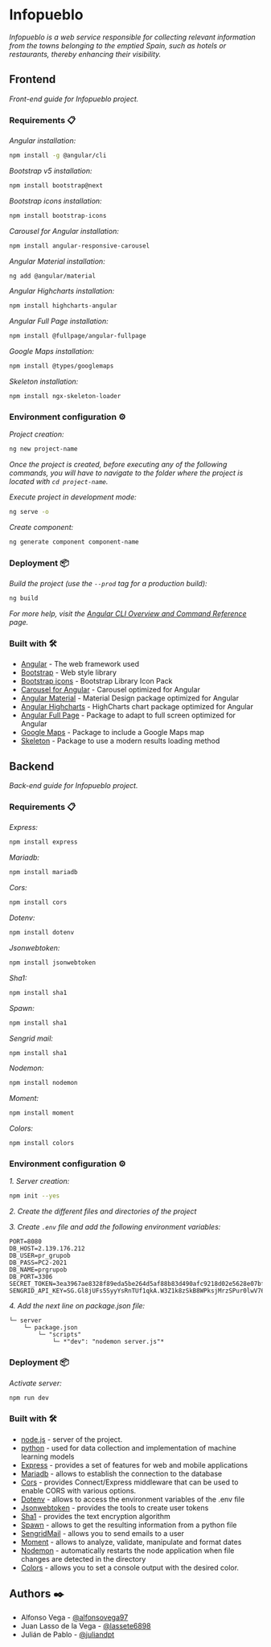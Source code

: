 # Infopueblo

*Infopueblo is a web service responsible for collecting relevant information from the towns belonging to the emptied Spain, such as hotels or restaurants, thereby enhancing their visibility.*

## Frontend

*Front-end guide for Infopueblo project.*
### Requirements 📋

*Angular installation:*

```sh
npm install -g @angular/cli
```

*Bootstrap v5 installation:*

```sh
npm install bootstrap@next
```

*Bootstrap icons installation:*

```sh
npm install bootstrap-icons
```

*Carousel for Angular installation:*

```sh
npm install angular-responsive-carousel
```

*Angular Material installation:*

```sh
ng add @angular/material
```

*Angular Highcharts installation:*

```sh
npm install highcharts-angular
```

*Angular Full Page installation:*

```sh
npm install @fullpage/angular-fullpage
```

*Google Maps installation:*

```sh
npm install @types/googlemaps
```

*Skeleton installation:*

```sh
npm install ngx-skeleton-loader
```

### Environment configuration ⚙️

*Project creation:*

```sh
ng new project-name
```

*Once the project is created, before executing any of the following commands, you will have to navigate to the folder where the project is located with `cd project-name`.*

*Execute project in development mode:*

```bash
ng serve -o
```

*Create component:*

```sh
ng generate component component-name
```

### Deployment 📦

*Build the project (use the `--prod` tag for a production build):*

```sh
ng build
```

*For more help, visit the [Angular CLI Overview and Command Reference](https://angular.io/cli) page.*

### Built with 🛠️

- [Angular](https://angular.io/docs) - The web framework used
- [Bootstrap](https://getbootstrap.com/docs/5.1/getting-started/introduction/) - Web style library
- [Bootstrap icons](https://icons.getbootstrap.com/) - Bootstrap Library Icon Pack
- [Carousel for Angular](https://www.npmjs.com/package/angular-responsive-carousel) - Carousel optimized for Angular
- [Angular Material](https://material.angular.io/) - Material Design package optimized for Angular
- [Angular Highcharts](https://www.npmjs.com/package/highcharts-angular) - HighCharts chart package optimized for Angular
- [Angular Full Page](https://www.npmjs.com/package/@fullpage/angular-fullpage) - Package to adapt to full screen optimized for Angular
- [Google Maps](https://www.npmjs.com/package/@types/googlemaps) - Package to include a Google Maps map
- [Skeleton](https://www.npmjs.com/package/ngx-skeleton-loader) - Package to use a modern results loading method

## Backend

*Back-end guide for Infopueblo project.*

### Requirements 📋

*Express:*

```sh
npm install express
```

*Mariadb:*

```sh
npm install mariadb
```

*Cors:*

```sh
npm install cors
```

*Dotenv:*
```sh
npm install dotenv
```

*Jsonwebtoken:*

```sh
npm install jsonwebtoken
```

*Sha1:*

```sh
npm install sha1
```

*Spawn:*

```sh
npm install sha1
```

*Sengrid mail:*

```sh
npm install sha1
```

*Nodemon:*

```sh
npm install nodemon
```

*Moment:*
```sh
npm install moment
```

*Colors:*

```sh
npm install colors
```

### Environment configuration ⚙️

*1. Server creation:*
```sh
npm init --yes
```
*2. Create the different files and directories of the project*

*3. Create `.env` file and add the following environment variables:*

```.env
PORT=8080
DB_HOST=2.139.176.212
DB_USER=pr_grupob
DB_PASS=PC2-2021
DB_NAME=prgrupob
DB_PORT=3306
SECRET_TOKEN=3ea3967ae8328f89eda5be264d5af88b83d490afc9218d02e5628e07bf89850e828eef80c4085c20e4a394f5a7792773347e7a6492b0e05e54f321a34b7ed20b
SENGRID_API_KEY=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
```

*4. Add the next line on package.json file:*
```tree
└─ server
    └─ package.json
        └─ "scripts"
            └─ *"dev": "nodemon server.js"*
```

### Deployment 📦

*Activate server:*
```sh
npm run dev
```

### Built with 🛠️

- [node.js](https://nodejs.org/en/) - server of the project.
- [python](https://www.python.org/downloads/) - used for data collection and implementation of machine learning models
- [Express](https://www.npmjs.com/package/express) - provides a set of features for web and mobile applications
- [Mariadb](https://www.npmjs.com/package/mariadb) - allows to establish the connection to the database
- [Cors](https://www.npmjs.com/package/cors) - provides Connect/Express middleware that can be used to enable CORS with various options.
- [Dotenv](https://www.npmjs.com/package/dotenv) - allows to access the environment variables of the .env file
- [Jsonwebtoken](https://www.npmjs.com/package/jsonwebtoken) - provides the tools to create user tokens
- [Sha1](https://www.npmjs.com/package/sha1) - provides the text encryption algorithm
- [Spawn](https://www.npmjs.com/package/sha1) - allows to get the resulting information from a python file
- [SengridMail](https://www.npmjs.com/package/@sendgrid/mail) - allows you to send emails to a user
- [Moment](https://www.npmjs.com/package/moment) - allows to analyze, validate, manipulate and format dates
- [Nodemon](https://www.npmjs.com/package/nodemon/v/1.18.10) - automatically restarts the node application when file changes are detected in the directory
- [Colors](https://www.npmjs.com/package/colors) - allows you to set a console output with the desired color.

## Authors ✒️

- Alfonso Vega - [@alfonsovega97](https://github.com/alfonsovega97)
- Juan Lasso de la Vega - [@lassete6898](https://github.com/lassete6898)
- Julián de Pablo - [@juliandpt](https://www.github.com/juliandpt)